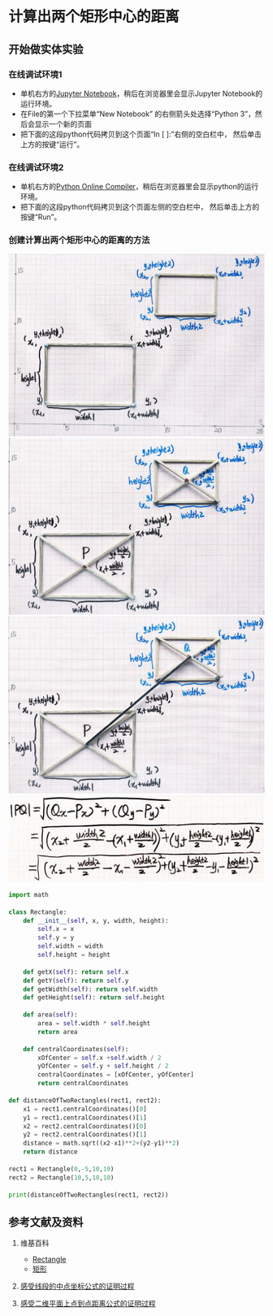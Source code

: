 # 计算出两个矩形中心的距离

## 开始做实体实验

### 在线调试环境1

- 单机右方的[Jupyter Notebook](https://mybinder.org/v2/gh/ipython/ipython-in-depth/master?filepath=binder/Index.ipynb)，稍后在浏览器里会显示Jupyter Notebook的运行环境。
- 在File的第一个下拉菜单“New Notebook” 的右侧箭头处选择“Python 3”，然后会显示一个新的页面
- 把下面的这段python代码拷贝到这个页面“In [ ]:”右侧的空白栏中， 然后单击上方的按键“运行”。

### 在线调试环境2

- 单机右方的[Python Online Compiler](https://trinket.io/python3/a5bd54189b)，稍后在浏览器里会显示python的运行环境。
- 把下面的这段python代码拷贝到这个页面左侧的空白栏中， 然后单击上方的按键“Run”。

### 创建计算出两个矩形中心的距离的方法

![](/images/对矩形的各种操作/计算出两个矩形中心的距离/1a1.jpg)
![](/images/对矩形的各种操作/计算出两个矩形中心的距离/1a2.jpg)
![](/images/对矩形的各种操作/计算出两个矩形中心的距离/2a1.jpg)
![](/images/对矩形的各种操作/计算出两个矩形中心的距离/2a2.jpg)

```python
import math

class Rectangle:
    def __init__(self, x, y, width, height):
        self.x = x
        self.y = y
        self.width = width
        self.height = height        
    
    def getX(self): return self.x
    def getY(self): return self.y
    def getWidth(self): return self.width
    def getHeight(self): return self.height

    def area(self):
    	area = self.width * self.height
    	return area

    def centralCoordinates(self):
    	xOfCenter = self.x +self.width / 2
    	yOfCenter = self.y + self.height / 2
    	centralCoordinates = [xOfCenter, yOfCenter]
    	return centralCoordinates
    	
def distanceOfTwoRectangles(rect1, rect2):
    x1 = rect1.centralCoordinates()[0]
    y1 = rect1.centralCoordinates()[1]
    x2 = rect2.centralCoordinates()[0]
    y2 = rect2.centralCoordinates()[1]
    distance = math.sqrt((x2-x1)**2+(y2-y1)**2)
    return distance

rect1 = Rectangle(0,-5,10,10)
rect2 = Rectangle(10,5,10,10)

print(distanceOfTwoRectangles(rect1, rect2))
```

## 参考文献及资料

1. 维基百科
	- [Rectangle](https://en.wikipedia.org/wiki/Rectangle) 
	- [矩形](https://zh.wikipedia.org/wiki/%E7%9F%A9%E5%BD%A2) 

2. [感受线段的中点坐标公式的证明过程](https://gitee.com/quanbinn/Learn-Mathematical-Olympiad-The-Interactive-Way/blob/master/chapters/%E6%AC%A7%E5%87%A0%E9%87%8C%E5%BE%97%E5%87%A0%E4%BD%95/%E8%B7%9D%E7%A6%BB%E5%85%AC%E5%BC%8F/%E6%84%9F%E5%8F%97%E7%BA%BF%E6%AE%B5%E7%9A%84%E4%B8%AD%E7%82%B9%E5%9D%90%E6%A0%87%E5%85%AC%E5%BC%8F%E7%9A%84%E8%AF%81%E6%98%8E%E8%BF%87%E7%A8%8B.md) 

3. [感受二维平面上点到点距离公式的证明过程](https://gitee.com/quanbinn/Learn-Mathematical-Olympiad-The-Interactive-Way/blob/master/chapters/%E6%AC%A7%E5%87%A0%E9%87%8C%E5%BE%97%E5%87%A0%E4%BD%95/%E8%B7%9D%E7%A6%BB%E5%85%AC%E5%BC%8F/%E6%84%9F%E5%8F%97%E4%BA%8C%E7%BB%B4%E5%B9%B3%E9%9D%A2%E4%B8%8A%E7%82%B9%E5%88%B0%E7%82%B9%E8%B7%9D%E7%A6%BB%E5%85%AC%E5%BC%8F%E7%9A%84%E8%AF%81%E6%98%8E%E8%BF%87%E7%A8%8B.md) 